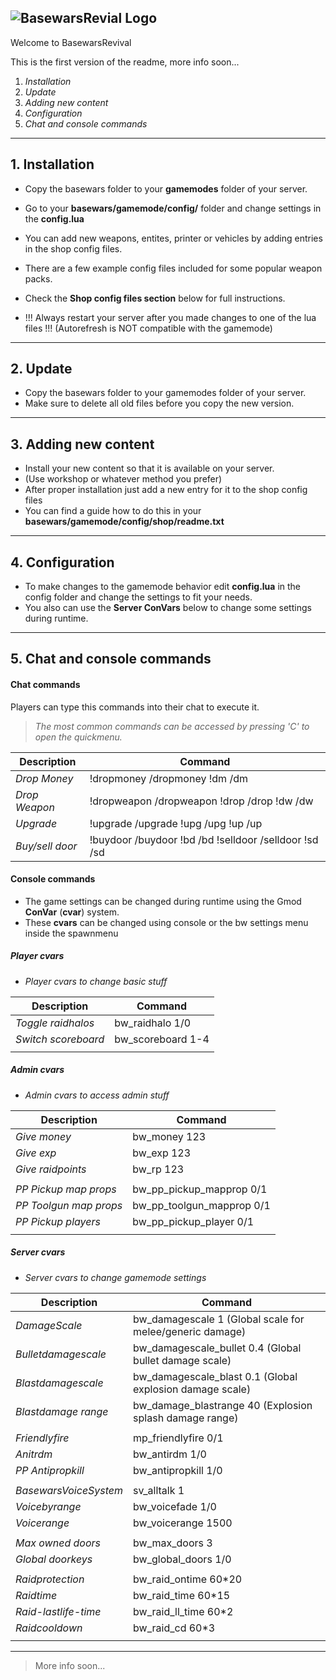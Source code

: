 ![BasewarsRevial Logo](http://cloud-4.steampowered.com/ugc/70123212843973627/8A5B505792243D0BB87AFB72AE5399593D0E2005/)
------------------------
Welcome to BasewarsRevival

This is the first version of the readme, more info soon...

1. *Installation*
2. *Update*
3. *Adding new content*
4. *Configuration*
5. *Chat and console commands*

------------------------
## 1. Installation

- Copy the basewars folder to your **gamemodes** folder of your server.
- Go to your **basewars/gamemode/config/** folder and change settings in the **config.lua**
- You can add new weapons, entites, printer or vehicles by adding entries in the shop config files.
- There are a few example config files included for some popular weapon packs.
- Check the **Shop config files section** below for full instructions.

- !!! Always restart your server after you made changes to one of the lua files !!! (Autorefresh is NOT compatible with the gamemode)

------------------------
## 2. Update

- Copy the basewars folder to your gamemodes folder of your server.
- Make sure to delete all old files before you copy the new version.

------------------------
## 3. Adding new content

- Install your new content so that it is available on your server.
- (Use workshop or whatever method you prefer)
- After proper installation just add a new entry for it to the shop config files
- You can find a guide how to do this in your **basewars/gamemode/config/shop/readme.txt**

------------------------
## 4. Configuration

- To make changes to the gamemode behavior edit **config.lua** in the config folder and change the settings to fit your needs.
- You also can use the **Server ConVars** below to change some settings during runtime.

------------------------
## 5. Chat and console commands

#### Chat commands

Players can type this commands into their chat to execute it.
> *The most common commands can be accessed by pressing 'C' to open the quickmenu.*

|     Description             |    Command    |
| --------------------------- | ------------- |
| *Drop Money*                | !dropmoney /dropmoney !dm /dm |
| *Drop Weapon*               | !dropweapon /dropweapon !drop /drop !dw /dw |
| *Upgrade*                   | !upgrade /upgrade !upg /upg !up /up |
| *Buy/sell door*             | !buydoor /buydoor !bd /bd !selldoor /selldoor !sd /sd |

#### Console commands

- The game settings can be changed during runtime using the Gmod **ConVar** (**cvar**) system.
- These **cvars** can be changed using console or the bw settings menu inside the spawnmenu

##### Player cvars

- *Player cvars to change basic stuff*

|     Description             |    Command    |
| --------------------------- | ------------- |
| *Toggle raidhalos*          | bw_raidhalo 1/0 |
| *Switch scoreboard*         | bw_scoreboard 1-4 |
| | |

##### Admin cvars

- *Admin cvars to access admin stuff*

|     Description             |    Command    |
| --------------------------- | ------------- |
| *Give money*                | bw_money 123 |
| *Give exp*                  | bw_exp 123 |
| *Give raidpoints*           | bw_rp 123 |
| | |
| *PP Pickup map props* | bw_pp_pickup_mapprop 0/1 |
| *PP Toolgun map props* | bw_pp_toolgun_mapprop 0/1 |
| *PP Pickup players* | bw_pp_pickup_player 0/1 |
| | |

##### Server cvars

- *Server cvars to change gamemode settings*

|     Description             |    Command    |
| --------------------------- | ------------- |
| *DamageScale*               | bw_damagescale 1 (Global scale for melee/generic damage) |
| *Bulletdamagescale*         | bw_damagescale_bullet 0.4 (Global bullet damage scale) |
| *Blastdamagescale*          | bw_damagescale_blast 0.1 (Global explosion damage scale) |
| *Blastdamage range*         | bw_damage_blastrange 40 (Explosion splash damage range) |
| | |
| *Friendlyfire*              | mp_friendlyfire 0/1 |
| *Anitrdm*                   | bw_antirdm 1/0 |
| *PP Antipropkill*           | bw_antipropkill 1/0 |
| | |
| *BasewarsVoiceSystem*       | sv_alltalk 1 |
| *Voicebyrange*              | bw_voicefade 1/0 |
| *Voicerange*                | bw_voicerange 1500 |
| | |
| *Max owned doors*           | bw_max_doors 3 |
| *Global doorkeys*           | bw_global_doors 1/0 |
| | |
| *Raidprotection*            | bw_raid_ontime 60*20 |
| *Raidtime*                  | bw_raid_time 60*15 |
| *Raid-lastlife-time*        | bw_raid_ll_time 60*2 |
| *Raidcooldown*              | bw_raid_cd 60*3 |
| | |

------------------------
> More info soon...



[steamgrp]:http://steamcommunity.com/groups/BasewarsRevival
[issues]:https://github.com/BasewarsRevival/basewars-issues
[request]:https://github.com/BasewarsRevival/basewars-requests
[help]:http://steamcommunity.com/groups/BasewarsRevival/discussions/2/
